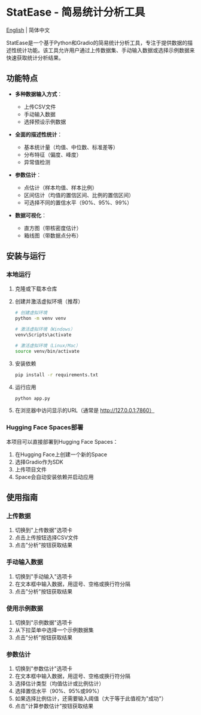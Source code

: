# StatEase - 简易统计分析工具

[English](README_EN.md) | 简体中文

StatEase是一个基于Python和Gradio的简易统计分析工具，专注于提供数据的描述性统计功能。该工具允许用户通过上传数据集、手动输入数据或选择示例数据来快速获取统计分析结果。

## 功能特点

- **多种数据输入方式**：
  - 上传CSV文件
  - 手动输入数据
  - 选择预设示例数据

- **全面的描述性统计**：
  - 基本统计量（均值、中位数、标准差等）
  - 分布特征（偏度、峰度）
  - 异常值检测

- **参数估计**：
  - 点估计（样本均值、样本比例）
  - 区间估计（均值的置信区间、比例的置信区间）
  - 可选择不同的置信水平（90%、95%、99%）

- **数据可视化**：
  - 直方图（带核密度估计）
  - 箱线图（带数据点分布）

## 安装与运行

### 本地运行

1. 克隆或下载本仓库

2. 创建并激活虚拟环境（推荐）
   ```bash
   # 创建虚拟环境
   python -m venv venv

   # 激活虚拟环境（Windows）
   venv\Scripts\activate

   # 激活虚拟环境（Linux/Mac）
   source venv/bin/activate
   ```

3. 安装依赖
   ```bash
   pip install -r requirements.txt
   ```

4. 运行应用
   ```bash
   python app.py
   ```

5. 在浏览器中访问显示的URL（通常是 http://127.0.0.1:7860）

### Hugging Face Spaces部署

本项目可以直接部署到Hugging Face Spaces：

1. 在Hugging Face上创建一个新的Space
2. 选择Gradio作为SDK
3. 上传项目文件
4. Space会自动安装依赖并启动应用

## 使用指南

### 上传数据

1. 切换到"上传数据"选项卡
2. 点击上传按钮选择CSV文件
3. 点击"分析"按钮获取结果

### 手动输入数据

1. 切换到"手动输入"选项卡
2. 在文本框中输入数据，用逗号、空格或换行符分隔
3. 点击"分析"按钮获取结果

### 使用示例数据

1. 切换到"示例数据"选项卡
2. 从下拉菜单中选择一个示例数据集
3. 点击"分析"按钮获取结果

### 参数估计

1. 切换到"参数估计"选项卡
2. 在文本框中输入数据，用逗号、空格或换行符分隔
3. 选择估计类型（均值估计或比例估计）
4. 选择置信水平（90%、95%或99%）
5. 如果选择比例估计，还需要输入阈值（大于等于此值视为"成功"）
6. 点击"计算参数估计"按钮获取结果